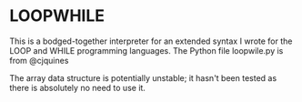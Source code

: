 # LOOPWHILE

This is a bodged-together interpreter for an extended syntax I wrote for the LOOP and WHILE programming languages. The Python file loopwile.py is from @cjquines

The array data structure is potentially unstable; it hasn't  been tested as there is absolutely no need to use it.
